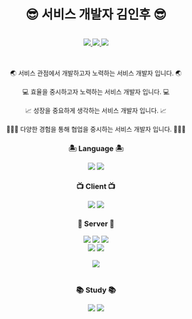 <div align="center">
  <h1>😎 서비스 개발자 김인후 😎</h1>
  <p>
    <br />
    <a href = "https://www.instagram.com/pino._.hoo/">
      <img src="https://img.shields.io/badge/instagram-purple?style=flat-square&logo=Instagram&logoColor=white"/>
    </a>
    <a href = "https://pinomaker.com/">
      <img src="https://img.shields.io/badge/Blog-orange?style=flat-square&logo=Blogger&logoColor=white"/>
    </a>
    <a href = "https://invincible-governor-a3a.notion.site/41ed73f2603146478d3f2dbf13043e93">
      <img src ="https://img.shields.io/badge/Profile-%23C21325?style=flat-square&logo=Notion&logoColor=white" />
    </a>
    <br />
    <div>
<!--       ![pinomaker-hoo GitHub Stats](https://server.dooboo.io/github-stats-advanced/pinomaker-hoo)
      ![pinomaker-hoo GitHub Trophies](https://server.dooboo.io/github-trophies/pinomaker-hoo) -->
    </div>
    <br />
    <br />
    🌏 서비스 관점에서 개발하고자 노력하는 서비스 개발자 입니다. 🌏
    <br />
    <br />
    💻 효율을 중시하고자 노력하는 서비스 개발자 입니다. 💻
    <br />
    <br />
    📈 성장을 중요하게 생각하는 서비스 개발자 입니다. 📈
    <br />
    <br />
    👩‍👩‍👧 다양한 경험을 통해 협업을 중시하는 서비스 개발자 입니다. 👩‍👩‍👧
  </p>
  <h3>🏝️ Language 🏝️</h3>
  <img src= "https://img.shields.io/badge/JavaScript-F4D53E?style=flat-square&logo=JavaScript&logoColor=white"/>
  <img src= "https://img.shields.io/badge/Typescript-%23007ACC.svg?style=flat-square&logo=TypeScript&logoColor=white"/>
  <br />
  <h3>📺 Client 📺</h3>
  <img src ="https://img.shields.io/badge/React-blue?style=flat-square&logo=React&logoColor=white"/>   
  <img src ="https://img.shields.io/badge/React Native-blue?style=flat-square&logo=React&logoColor=white"/>   
  <h3>💾 Server 💾</h3>
  <img src= "https://img.shields.io/badge/NodeJS-31B025?style=flat-square&logo=Node.js&logoColor=white"/>
  <img src ="https://img.shields.io/badge/Express-grey.svg?style=flat-square&logo=Express&logoColor=white"/> 
  <img src ="https://img.shields.io/badge/NestJS-%23E0234E.svg?style=flat-square&logo=nestjs&logoColor=white"/>
  <br />
  <img src ="https://img.shields.io/badge/Sequelize-blue?style=flat-square&logo=Sequelize&logoColor=white" />
  <img src ="https://img.shields.io/badge/Typeorm-blue?style=flat-square&logo=Sequelize&logoColor=white" />
  <br />
  <br />
  <img src ="https://img.shields.io/badge/MySQL-orange.svg?style=flat-square&logo=mysql&logoColor=white" /> 
  <br />
  <br />
  <h3>📚 Study 📚</h3>
  <img src ="https://img.shields.io/badge/Next.js-blue?style=flat-square&logo=Next.js&logoColor=white" />
  <img src ="https://img.shields.io/badge/Spring-green?style=flat-square&logo=Spring&logoColor=white" />

</div>

<!--   [![Top Langs](https://github-readme-stats.vercel.app/api/top-langs/?username=pinomaker-hoo)](https://github.com/anuraghazra/github-readme-stats) -->
